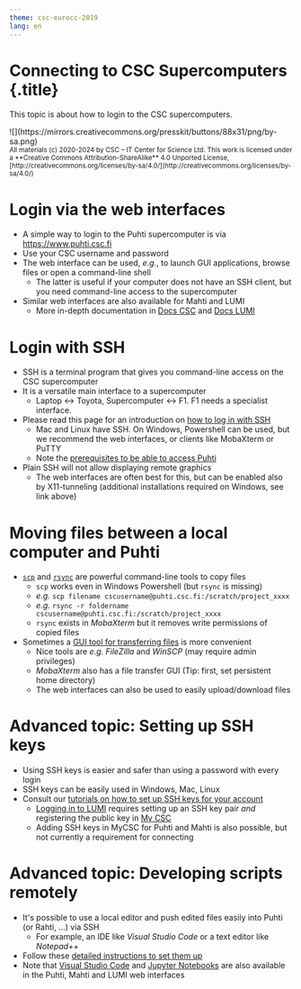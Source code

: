 ```yaml
---
theme: csc-eurocc-2019
lang: en
---
```


# Connecting to CSC Supercomputers {.title}

This topic is about how to login to the CSC supercomputers.

<div class="column">
![](https://mirrors.creativecommons.org/presskit/buttons/88x31/png/by-sa.png)
</div>
<div class="column">
<small>
All materials (c) 2020-2024 by CSC – IT Center for Science Ltd.
This work is licensed under a **Creative Commons Attribution-ShareAlike** 4.0
Unported License, [http://creativecommons.org/licenses/by-sa/4.0/](http://creativecommons.org/licenses/by-sa/4.0/)
</small>
</div>

# Login via the web interfaces

- A simple way to login to the Puhti supercomputer is via <https://www.puhti.csc.fi>
- Use your CSC username and password
- The web interface can be used, _e.g._, to launch GUI applications, browse files or open a command-line shell
   - The latter is useful if your computer does not have an SSH client, but you need command-line access to the supercomputer
- Similar web interfaces are also available for Mahti and LUMI
  - More in-depth documentation in [Docs CSC](https://docs.csc.fi/computing/webinterface/) and [Docs LUMI](https://docs.lumi-supercomputer.eu/runjobs/webui/)

# Login with SSH

- SSH is a terminal program that gives you command-line access on the CSC supercomputer
- It is a versatile main interface to a supercomputer
   - Laptop &harr; Toyota, Supercomputer &harr; F1. F1 needs a specialist interface.
- Please read this page for an introduction on [how to log in with SSH](https://docs.csc.fi/computing/connecting/)
   - Mac and Linux have SSH. On Windows, Powershell can be used, but we recommend the web interfaces, or clients like MobaXterm or PuTTY
   - Note the [prerequisites to be able to access Puhti](https://docs.csc.fi/support/faq/how-to-get-puhti-access/)
- Plain SSH will not allow displaying remote graphics
   - The web interfaces are often best for this, but can be enabled also by X11-tunneling (additional installations required on Windows, see link above)

# Moving files between a local computer and Puhti

- [`scp`](https://docs.csc.fi/data/moving/scp/) and [`rsync`](https://docs.csc.fi/data/moving/rsync/) are powerful command-line tools to copy files
   - `scp` works even in Windows Powershell (but `rsync` is missing)
   - _e.g._ `scp filename cscusername@puhti.csc.fi:/scratch/project_xxxx`
   - _e.g._ `rsync -r foldername cscusername@puhti.csc.fi:/scratch/project_xxxx`
   - `rsync` exists in _MobaXterm_ but it removes write permissions of copied files
- Sometimes a [GUI tool for transferring files](https://docs.csc.fi/data/moving/graphical_transfer/) is more convenient
   - Nice tools are _e.g._ _FileZilla_ and _WinSCP_ (may require admin privileges)
   - _MobaXterm_ also has a file transfer GUI (Tip: first, set persistent home directory)
   - The web interfaces can also be used to easily upload/download files

# Advanced topic: Setting up SSH keys

- Using SSH keys is easier and safer than using a password with every login
- SSH keys can be easily used in Windows, Mac, Linux
- Consult our [tutorials on how to set up SSH keys for your account](https://docs.csc.fi/computing/connecting/#setting-up-ssh-keys)
   - [Logging in to LUMI](https://docs.lumi-supercomputer.eu/firststeps/getstarted/) requires setting up an SSH key pair *and* registering the public key in [My CSC](https:/my.csc.fi)
   - Adding SSH keys in MyCSC for Puhti and Mahti is also possible, but not currently a requirement for connecting

# Advanced topic: Developing scripts remotely

- It's possible to use a local editor and push edited files easily into Puhti (or Rahti, ...) via SSH
   - For example, an IDE like _Visual Studio Code_ or a text editor like _Notepad++_
- Follow these [detailed instructions to set them up](https://docs.csc.fi/support/tutorials/remote-dev/)
- Note that [Visual Studio Code](https://docs.csc.fi/computing/webinterface/vscode/) and [Jupyter Notebooks](https://docs.csc.fi/computing/webinterface/jupyter/) are also available in the Puhti, Mahti and LUMI web interfaces
